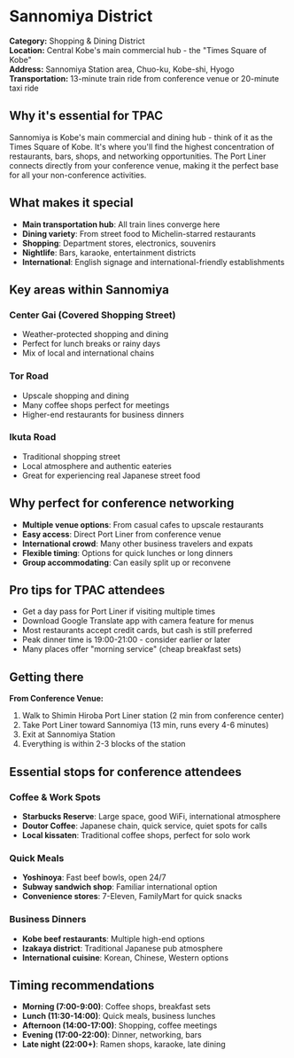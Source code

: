 # Sannomiya District

**Category:** Shopping & Dining District  
**Location:** Central Kobe's main commercial hub - the "Times Square of Kobe"  
**Address:** Sannomiya Station area, Chuo-ku, Kobe-shi, Hyogo  
**Transportation:** 13-minute train ride from conference venue or 20-minute taxi ride  

## Why it's essential for TPAC

Sannomiya is Kobe's main commercial and dining hub - think of it as the Times Square of Kobe. It's where you'll find the highest concentration of restaurants, bars, shops, and networking opportunities. The Port Liner connects directly from your conference venue, making it the perfect base for all your non-conference activities.

## What makes it special

- **Main transportation hub**: All train lines converge here
- **Dining variety**: From street food to Michelin-starred restaurants
- **Shopping**: Department stores, electronics, souvenirs
- **Nightlife**: Bars, karaoke, entertainment districts
- **International**: English signage and international-friendly establishments

## Key areas within Sannomiya

### Center Gai (Covered Shopping Street)
- Weather-protected shopping and dining
- Perfect for lunch breaks or rainy days
- Mix of local and international chains

### Tor Road
- Upscale shopping and dining
- Many coffee shops perfect for meetings
- Higher-end restaurants for business dinners

### Ikuta Road
- Traditional shopping street
- Local atmosphere and authentic eateries
- Great for experiencing real Japanese street food

## Why perfect for conference networking

- **Multiple venue options**: From casual cafes to upscale restaurants
- **Easy access**: Direct Port Liner from conference venue
- **International crowd**: Many other business travelers and expats
- **Flexible timing**: Options for quick lunches or long dinners
- **Group accommodating**: Can easily split up or reconvene

## Pro tips for TPAC attendees

- Get a day pass for Port Liner if visiting multiple times
- Download Google Translate app with camera feature for menus
- Most restaurants accept credit cards, but cash is still preferred
- Peak dinner time is 19:00-21:00 - consider earlier or later
- Many places offer "morning service" (cheap breakfast sets)

## Getting there

**From Conference Venue:**
1. Walk to Shimin Hiroba Port Liner station (2 min from conference center)
2. Take Port Liner toward Sannomiya (13 min, runs every 4-6 minutes)
3. Exit at Sannomiya Station
4. Everything is within 2-3 blocks of the station

## Essential stops for conference attendees

### Coffee & Work Spots
- **Starbucks Reserve**: Large space, good WiFi, international atmosphere
- **Doutor Coffee**: Japanese chain, quick service, quiet spots for calls
- **Local kissaten**: Traditional coffee shops, perfect for solo work

### Quick Meals
- **Yoshinoya**: Fast beef bowls, open 24/7
- **Subway sandwich shop**: Familiar international option
- **Convenience stores**: 7-Eleven, FamilyMart for quick snacks

### Business Dinners
- **Kobe beef restaurants**: Multiple high-end options
- **Izakaya district**: Traditional Japanese pub atmosphere
- **International cuisine**: Korean, Chinese, Western options

## Timing recommendations

- **Morning (7:00-9:00)**: Coffee shops, breakfast sets
- **Lunch (11:30-14:00)**: Quick meals, business lunches
- **Afternoon (14:00-17:00)**: Shopping, coffee meetings
- **Evening (17:00-22:00)**: Dinner, networking, bars
- **Late night (22:00+)**: Ramen shops, karaoke, late dining